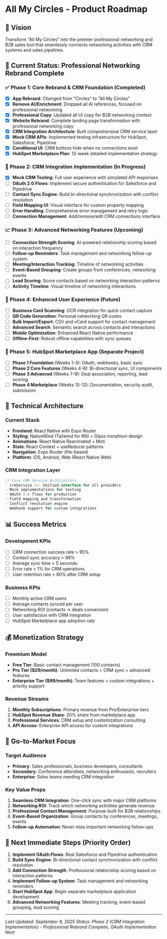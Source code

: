 # All My Circles - Product Roadmap

## 🎯 Vision
Transform "All My Circles" into the premier professional networking and B2B sales tool that seamlessly connects networking activities with CRM systems and sales pipelines.

## 📱 Current Status: Professional Networking Rebrand Complete

### ✅ Phase 1: Core Rebrand & CRM Foundation (Completed)
- [x] **App Rebrand**: Changed from "Circles" to "All My Circles" 
- [x] **Remove AI/Enrichment**: Dropped all AI references, focused on professional networking
- [x] **Professional Copy**: Updated all UI copy for B2B networking context
- [x] **Website Rebrand**: Complete landing page transformation with professional networking copy
- [x] **CRM Integration Architecture**: Built comprehensive CRM service layer
- [x] **Mock CRM APIs**: Implemented testing infrastructure for HubSpot, Salesforce, Pipedrive
- [x] **Conditional UI**: CRM buttons hide when no connections exist
- [x] **HubSpot Marketplace Plan**: 12-week detailed implementation strategy

### 🚧 Phase 2: CRM Integration Implementation (In Progress)
- [x] **Mock CRM Testing**: Full user experience with simulated API responses
- [ ] **OAuth 2.0 Flows**: Implement secure authentication for Salesforce and Pipedrive
- [ ] **Contact Sync Engine**: Build bi-directional synchronization with conflict resolution
- [ ] **Field Mapping UI**: Visual interface for custom property mapping
- [ ] **Error Handling**: Comprehensive error management and retry logic
- [ ] **Connection Management**: Add/remove/edit CRM connections interface

### 📈 Phase 3: Advanced Networking Features (Upcoming)
- [ ] **Connection Strength Scoring**: AI-powered relationship scoring based on interaction frequency
- [ ] **Follow-up Reminders**: Task management and networking follow-up system
- [ ] **Meeting/Interaction Tracking**: Timeline of networking activities
- [ ] **Event-Based Grouping**: Create groups from conferences, networking events
- [ ] **Lead Scoring**: Score contacts based on networking interaction patterns
- [ ] **Activity Timeline**: Visual timeline of networking interactions

### 🎨 Phase 4: Enhanced User Experience (Future)
- [ ] **Business Card Scanning**: OCR integration for quick contact capture
- [ ] **QR Code Generation**: Personal networking QR codes
- [ ] **Bulk Import/Export**: CSV and vCard support for contact management  
- [ ] **Advanced Search**: Semantic search across contacts and interactions
- [ ] **Mobile Optimization**: Enhanced React Native performance
- [ ] **Offline-First**: Robust offline capabilities with sync queues

### 🏢 Phase 5: HubSpot Marketplace App (Separate Project)
- [ ] **Phase 1 Foundation** (Weeks 1-3): OAuth, webhooks, basic sync
- [ ] **Phase 2 Core Features** (Weeks 4-6): Bi-directional sync, UI components
- [ ] **Phase 3 Advanced** (Weeks 7-9): Deal association, reporting, lead scoring
- [ ] **Phase 4 Marketplace** (Weeks 10-12): Documentation, security audit, submission

## 🔧 Technical Architecture

### Current Stack
- **Frontend**: React Native with Expo Router
- **Styling**: NativeWind (Tailwind for RN) + Glass morphism design
- **Animations**: React Native Reanimated + Moti
- **State**: React Context + useReducer patterns  
- **Navigation**: Expo Router (file-based)
- **Platform**: iOS, Android, Web (React Native Web)

### CRM Integration Layer
```typescript
// Core CRM Service Architecture
- crmService.ts: Unified interface for all providers
- Mock implementations for testing
- OAuth 2.0 flows for production
- Field mapping and transformation
- Conflict resolution engine
- Webhook support for custom integrations
```

## 📊 Success Metrics

### Development KPIs
- [ ] CRM connection success rate > 95%
- [ ] Contact sync accuracy > 99%
- [ ] Average sync time < 5 seconds
- [ ] Error rate < 1% for CRM operations
- [ ] User retention rate > 80% after CRM setup

### Business KPIs  
- [ ] Monthly active CRM users
- [ ] Average contacts synced per user
- [ ] Networking ROI (contacts → deals conversion)
- [ ] User satisfaction with CRM integration
- [ ] HubSpot Marketplace app adoption rate

## 💰 Monetization Strategy

### Freemium Model
- **Free Tier**: Basic contact management (100 contacts)
- **Pro Tier ($29/month)**: Unlimited contacts + CRM sync + advanced features
- **Enterprise Tier ($99/month)**: Team features + custom integrations + priority support

### Revenue Streams
1. **Monthly Subscriptions**: Primary revenue from Pro/Enterprise tiers
2. **HubSpot Revenue Share**: 20% share from marketplace app
3. **Professional Services**: CRM setup and customization consulting
4. **API Access**: Enterprise API access for custom integrations

## 🎯 Go-to-Market Focus

### Target Audience
- **Primary**: Sales professionals, business developers, consultants
- **Secondary**: Conference attendees, networking enthusiasts, recruiters
- **Enterprise**: Sales teams needing CRM integration

### Key Value Props
1. **Seamless CRM Integration**: One-click sync with major CRM platforms
2. **Networking ROI**: Track which networking activities generate revenue
3. **Professional Contact Management**: Purpose-built for B2B relationships
4. **Event-Based Organization**: Group contacts by conferences, meetings, events
5. **Follow-up Automation**: Never miss important networking follow-ups

## 🚀 Next Immediate Steps (Priority Order)

1. **Implement OAuth Flows**: Real Salesforce and Pipedrive authentication
2. **Build Sync Engine**: Bi-directional contact synchronization with conflict resolution
3. **Add Connection Strength**: Professional relationship scoring based on interaction patterns
4. **Implement Follow-up System**: Task management and networking reminders
5. **Start HubSpot App**: Begin separate marketplace application development
6. **Advanced Networking Features**: Meeting tracking, event-based grouping, lead scoring

---

*Last Updated: September 9, 2025*
*Status: Phase 2 (CRM Integration Implementation) - Professional Rebrand Complete, OAuth Implementation Next*